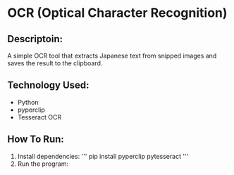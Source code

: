 # OCR (Optical Character Recognition)

## Descriptoin:
A simple OCR tool that extracts Japanese text from snipped images and saves the result to the clipboard.

## Technology Used:
- Python
- pyperclip
- Tesseract OCR

## How To Run:
1. Install dependencies:
'''
pip install pyperclip pytesseract
'''
2. Run the program:
